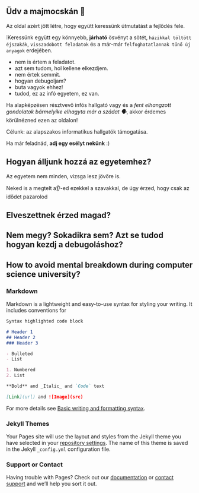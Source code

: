 ## Üdv a majmocskán 🙉

Az oldal azért jött létre, hogy együtt keressünk útmutatást a fejlődés fele.

❕Keressünk együtt egy könnyebb, **járható** ösvényt a sötét, `házikkal töltött éjszakák`, `visszadobott feladatok` és a már-már `felfoghatatlannak tűnő új anyagok` erdejében.

- nem is értem a feladatot.
- azt sem tudom, hol kellene elkezdjem.
- nem értek semmit.
- hogyan debugoljam?
- buta vagyok ehhez!
- tudod, ez az infó egyetem, ez van.

Ha alapképzésen résztvevő infós hallgató vagy és a _fent elhangzott gondolatok bármelyike elhagyta már a szádat 🗣️_, akkor érdemes körülnézned ezen az oldalon!

Célunk: az alapszakos informatikus hallgatók támogatása.

Ha már feladnád, **adj egy esélyt nekünk** :)

## Hogyan álljunk hozzá az egyetemhez?

Az egyetem nem minden, vizsga lesz jövőre is.

Neked is a megtelt a👂-ed ezekkel a szavakkal, de úgy érzed, hogy csak az idődet pazarolod 

## Elveszettnek érzed magad?

## Nem megy? Sokadikra sem? Azt se tudod hogyan kezdj a debugoláshoz?

## How to avoid mental breakdown during computer science university?

### Markdown

Markdown is a lightweight and easy-to-use syntax for styling your writing. It includes conventions for

```markdown
Syntax highlighted code block

# Header 1
## Header 2
### Header 3

- Bulleted
- List

1. Numbered
2. List

**Bold** and _Italic_ and `Code` text

[Link](url) and ![Image](src)
```

For more details see [Basic writing and formatting syntax](https://docs.github.com/en/github/writing-on-github/getting-started-with-writing-and-formatting-on-github/basic-writing-and-formatting-syntax).

### Jekyll Themes

Your Pages site will use the layout and styles from the Jekyll theme you have selected in your [repository settings](https://github.com/slevi123/HelpyMonkey/settings/pages). The name of this theme is saved in the Jekyll `_config.yml` configuration file.

### Support or Contact

Having trouble with Pages? Check out our [documentation](https://docs.github.com/categories/github-pages-basics/) or [contact support](https://support.github.com/contact) and we’ll help you sort it out.
